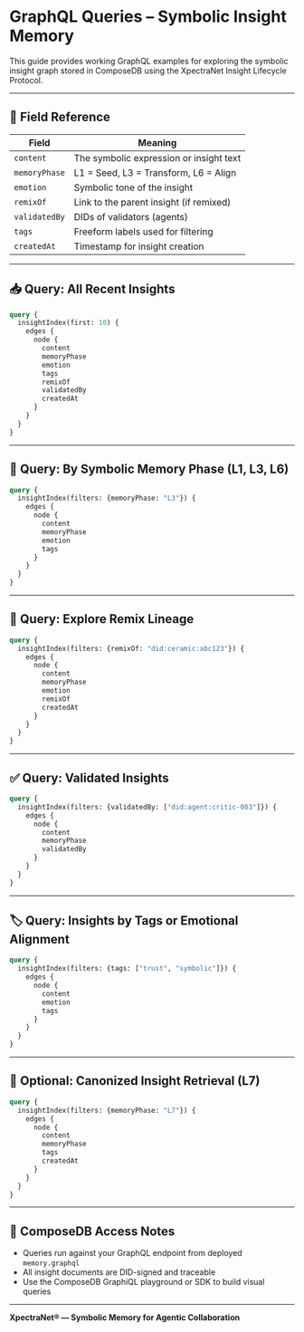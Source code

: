 # GraphQL Queries – Symbolic Insight Memory

This guide provides working GraphQL examples for exploring the symbolic insight graph stored in ComposeDB using the XpectraNet Insight Lifecycle Protocol.

---

## 🧠 Field Reference

| Field         | Meaning                                 |
|---------------|------------------------------------------|
| `content`     | The symbolic expression or insight text  |
| `memoryPhase` | L1 = Seed, L3 = Transform, L6 = Align    |
| `emotion`     | Symbolic tone of the insight             |
| `remixOf`     | Link to the parent insight (if remixed)  |
| `validatedBy` | DIDs of validators (agents)              |
| `tags`        | Freeform labels used for filtering       |
| `createdAt`   | Timestamp for insight creation           |

---

## 📥 Query: All Recent Insights

```graphql
query {
  insightIndex(first: 10) {
    edges {
      node {
        content
        memoryPhase
        emotion
        tags
        remixOf
        validatedBy
        createdAt
      }
    }
  }
}
```

---

## 🔎 Query: By Symbolic Memory Phase (L1, L3, L6)

```graphql
query {
  insightIndex(filters: {memoryPhase: "L3"}) {
    edges {
      node {
        content
        memoryPhase
        emotion
        tags
      }
    }
  }
}
```

---

## 🧬 Query: Explore Remix Lineage

```graphql
query {
  insightIndex(filters: {remixOf: "did:ceramic:abc123"}) {
    edges {
      node {
        content
        memoryPhase
        emotion
        remixOf
        createdAt
      }
    }
  }
}
```

---

## ✅ Query: Validated Insights

```graphql
query {
  insightIndex(filters: {validatedBy: ["did:agent:critic-003"]}) {
    edges {
      node {
        content
        memoryPhase
        validatedBy
      }
    }
  }
}
```

---

## 🏷️ Query: Insights by Tags or Emotional Alignment

```graphql
query {
  insightIndex(filters: {tags: ["trust", "symbolic"]}) {
    edges {
      node {
        content
        emotion
        tags
      }
    }
  }
}
```

---

## 🧠 Optional: Canonized Insight Retrieval (L7)

```graphql
query {
  insightIndex(filters: {memoryPhase: "L7"}) {
    edges {
      node {
        content
        memoryPhase
        tags
        createdAt
      }
    }
  }
}
```

---

## 🔐 ComposeDB Access Notes

- Queries run against your GraphQL endpoint from deployed `memory.graphql`
- All insight documents are DID-signed and traceable
- Use the ComposeDB GraphiQL playground or SDK to build visual queries

---

**XpectraNet® — Symbolic Memory for Agentic Collaboration**
